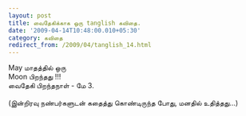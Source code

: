 ```yaml
---
layout: post
title: வைதேகிக்காக ஒரு tanglish கவிதை.
date: '2009-04-14T10:48:00.010+05:30'
category: கவிதை
redirect_from: /2009/04/tanglish_14.html
---
```


May மாதத்தில் ஒரு <br />
Moon பிறந்தது !!! <br />
வைதேகி பிறந்தநாள் - மே 3.<br />
<br />
(இன்றிரவு நண்பர்களுடன் கதைத்து கொண்டிருந்த போது, மனதில் உதித்தது...)<br />
<br />